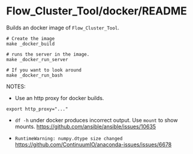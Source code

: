Flow_Cluster_Tool/docker/README
==================================================

Builds an docker image of ``Flow_Cluster_Tool``.

```
# Create the image
make _docker_build

# runs the server in the image.
make _docker_run_server

# If you want to look around
make _docker_run_bash
```


NOTES:

- Use an http proxy for docker builds.

```
export http_proxy="..."
```

- ``df -h`` under docker produces incorrect output.
  Use ``mount`` to show mounts.
  https://github.com/ansible/ansible/issues/10635

- ``RuntimeWarning: numpy.dtype size changed``
  https://github.com/ContinuumIO/anaconda-issues/issues/6678
